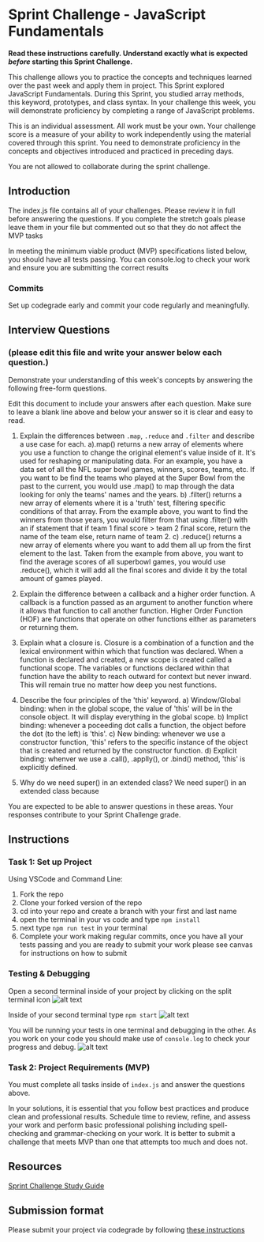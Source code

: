 # Sprint Challenge - JavaScript Fundamentals

**Read these instructions carefully. Understand exactly what is expected _before_ starting this Sprint Challenge.**

This challenge allows you to practice the concepts and techniques learned over the past week and apply them in project. This Sprint explored JavaScript Fundamentals. During this Sprint, you studied array methods, this keyword, prototypes, and class syntax. In your challenge this week, you will demonstrate proficiency by completing a range of JavaScript problems.

This is an individual assessment. All work must be your own. Your challenge score is a measure of your ability to work independently using the material covered through this sprint. You need to demonstrate proficiency in the concepts and objectives introduced and practiced in preceding days.

You are not allowed to collaborate during the sprint challenge. 

## Introduction

The index.js file contains all of your challenges. Please review it in full before answering the questions. If you complete the stretch goals please leave them in your file but commented out so that they do not affect the MVP tasks 

In meeting the minimum viable product (MVP) specifications listed below, you should have all tests passing. You can console.log to check your work and ensure you are submitting the correct results 

### Commits

Set up codegrade early and commit your code regularly and meaningfully. 

## Interview Questions
### (please edit this file and write your answer below each question.)
Demonstrate your understanding of this week's concepts by answering the following free-form questions.

Edit this document to include your answers after each question. Make sure to leave a blank line above and below your answer so it is clear and easy to read.

1. Explain the differences between `.map`, `.reduce` and `.filter` and describe a use case for each. 
    a).map() returns a new array of elements where you use a function to change the original element's value inside of it. It's used for reshaping or manipulating data. For an example, you have a data set of all the NFL super bowl games, winners, scores, teams, etc. If you want to be find the teams who played at the Super Bowl from the past to the current, you would use .map() to map through the data looking for only the teams' names and the years. 
    b) .filter() returns a new array of elements where it is a 'truth' test, filtering specific conditions of that array. From the example above, you want to find the winners from those years, you would filter from that using .filter() with an if statement that if team 1 final score > team 2 final score, return the name of the team else, return name of team 2.
    c) .reduce() returns a new array of elements where you want to add them all up from the first element to the last. Taken from the example from above, you want to find the average scores of all superbowl games, you would use .reduce(), which it will add all the final scores and divide it by the total amount of games played.

2. Explain the difference between a callback and a higher order function.
    A callback is a function passed as an argument to another function where it allows that function to call another function. Higher Order Function (HOF) are functions that operate on other functions either as parameters or returning them. 

3. Explain what a closure is.
    Closure is a combination of a function and the lexical environment within which that function was declared. When a function is declared and created, a new scope is created called a functional scope. The variables or functions declared within that function have the ability to reach outward for context but never inward. This will remain true no matter how deep you nest functions.

4. Describe the four principles of the 'this' keyword.
    a) Window/Global binding: when in the global scope, the value of 'this' will be in the console object. It will display everything in the global scope.
    b) Implict binding: whenever a poceeding dot calls a function, the object before the dot (to the left) is 'this'. 
    c) New binding: whenever we use a constructor function, 'this' refers to the specific instance of the object that is created and returned by the constructor function.
    d) Explicit binding: whenver we use a .call(), .applly(), or .bind() method, 'this' is explicitly defined.

5. Why do we need super() in an extended class?
    We need super() in an extended class because 

You are expected to be able to answer questions in these areas. Your responses contribute to your Sprint Challenge grade. 

## Instructions

### Task 1: Set up Project

Using VSCode and Command Line:


1. Fork the repo
2. Clone your forked version of the repo
3. cd into your repo and create a branch with your first and last name
4. open the terminal in your vs code and type `npm install`
5. next type `npm run test` in your terminal
6. Complete your work making regular commits, once you have all your tests passing and you are ready to submit your work please see canvas for instructions on how to submit

### Testing & Debugging

Open a second terminal inside of your project by clicking on the split terminal icon
![alt text](assets/split_terminal.png "Split Terminal")

Inside of your second terminal type `npm start` 
![alt text](assets/npm_start.png "type npm start")

You will be running your tests in one terminal and debugging in the other. As you work on your code you should make use of `console.log` to check your progress and debug.
![alt text](assets/tests_debug_terminal_final.png "your terminal should look like this")

### Task 2: Project Requirements (MVP)

You must complete all tasks inside of `index.js` and answer the questions above.

In your solutions, it is essential that you follow best practices and produce clean and professional results. Schedule time to review, refine, and assess your work and perform basic professional polishing including spell-checking and grammar-checking on your work. It is better to submit a challenge that meets MVP than one that attempts too much and does not.

## Resources
 
 [Sprint Challenge Study Guide](https://www.notion.so/lambdaschool/Unit-1-Sprint-3-Study-Guide-033a9a00659a4ef98c12eb97e49a6110)

## Submission format

Please submit your project via codegrade by following [these instructions](https://www.notion.so/lambdaschool/Submitting-an-assignment-via-Code-Grade-A-Step-by-Step-Walkthrough-07bd65f5f8364e709ecb5064735ce374)

